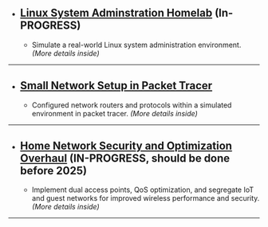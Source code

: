 - ## [Linux System Adminstration Homelab](Linux/README.md) (In-PROGRESS)
  - Simulate a real-world Linux system administration environment. *(More details inside)*

---

- ## [Small Network Setup in Packet Tracer](RoutingPT/README.md)
  - Configured network routers and protocols within a simulated environment in packet tracer. *(More details inside)*
   
---

- ## [Home Network Security and Optimization Overhaul](Home/README.md) (IN-PROGRESS, should be done before 2025)
  - Implement dual access points, QoS optimization, and segregate IoT and guest networks for improved wireless performance and security. *(More details inside)*

---

